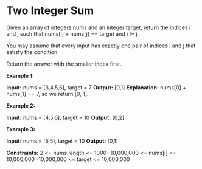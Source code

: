 # Two Integer Sum


Given an array of integers nums and an integer target, return the indices i and j such that nums[i] + nums[j] == target and i != j.

You may assume that every input has exactly one pair of indices i and j that satisfy the condition.

Return the answer with the smaller index first.

**Example 1:**

**Input:**
nums = [3,4,5,6], target = 7
**Output:** [0,1]
**Explanation:** nums[0] + nums[1] == 7, so we return [0, 1].

**Example 2:**

**Input:** nums = [4,5,6], target = 10
**Output:** [0,2]

**Example 3:**

**Input:** nums = [5,5], target = 10
**Output:** [0,1]

**Constraints:**
2 <= nums.length <= 1000
-10,000,000 <= nums[i] <= 10,000,000
-10,000,000 <= target <= 10,000,000
